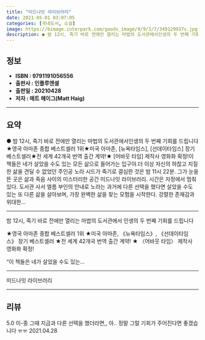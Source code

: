 ```yaml
---
title: "미드나잇 라이브러리"
date: 2021-05-01 03:07:05
categories: [국내도서, 소설]
image: https://bimage.interpark.com/goods_image/9/9/3/7/349129937s.jpg
description: ● 밤 12시, 죽기 바로 전에만 열리는 마법의 도서관에서인생의 두 번째 기회를 드립니다★영국 아마존 종합 베스트셀러 1위★미국 아마존, [뉴욕타임스], [선데이타임스] 장기 베스트셀러★전 세계 42개국 번역 출간 계약!★ [어바웃 타임] 제작사 영화화 확정!이 책들은 네가 살았을 수
---
```


## **정보**

- **ISBN : 9791191056556**
- **출판사 : 인플루엔셜**
- **출판일 : 20210428**
- **저자 : 매트 헤이그(Matt Haig)**

------



## **요약**

●  밤 12시, 죽기 바로 전에만 열리는 마법의 도서관에서인생의 두 번째 기회를 드립니다★영국 아마존 종합 베스트셀러 1위★미국 아마존, [뉴욕타임스], [선데이타임스] 장기 베스트셀러★전 세계 42개국 번역 출간 계약!★ [어바웃 타임] 제작사 영화화 확정!이 책들은 네가 살았을 수도 있는 모든 삶으로 들어가는 입구야.더 이상 자신의 하찮고 지질한 삶을 견딜 수 없었던 주인공 노라 시드가 죽기로 결심한 것은 밤 11시 22분.  그가 눈을 뜬 곳은 삶과 죽음 사이의 미스터리한 공간 미드나잇 라이브러리. 시간은 자정에서 멈춰 있다. 도서관 사서 엘름 부인의 안내로 노라는 과거에 다른 선택을 했다면 살았을 수도 있는 또 다른 삶을 살아보며, 가장 완벽한 삶을 찾는 모험을 시작한다. 강렬한 존재감과 위대한...

------

밤 12시, 죽기 바로 전에만 열리는 마법의 도서관에서
인생의 두 번째 기회를 드립니다

★영국 아마존 종합 베스트셀러 1위
★미국 아마존, 《뉴욕타임스》, 《선데이타임스》 장기 베스트셀러
★전 세계 42개국 번역 출간 계약!
★ 〈어바웃 타임〉 제작사 영화화 확정!

“이 책들은 네가 살았을 수도 있는... 

------


미드나잇 라이브러리 

------


## **리뷰** 

5.0 이-종 그때 지금과 다른 선택을 했더라면,, 아.. 정말 그럴 기회가 주어진다면 좋겠습니다 ㅠㅠ 2021.04.28 <br/>